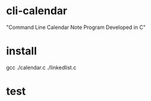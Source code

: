 # cli-calendar
"Command Line Calendar Note Program Developed in C"

# install
gcc ./calendar.c ./linkedlist.c

# test

